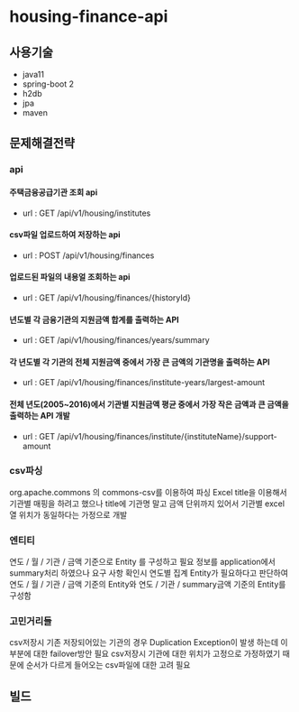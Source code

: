 # housing-finance-api

## 사용기술
- java11
- spring-boot 2
- h2db
- jpa
- maven

## 문제해결전략
### api
#### 주택금융공급기관 조회 api 
- url : GET /api/v1/housing/institutes
#### csv파일 업로드하여 저장하는 api
- url : POST /api/v1/housing/finances
#### 업로드된 파일의 내용얼 조회하는 api
- url : GET /api/v1/housing/finances/{historyId}
#### 년도별 각 금융기관의 지원금액 합계를 출력하는 API
- url : GET /api/v1/housing/finances/years/summary
#### 각 년도별 각 기관의 전체 지원금액 중에서 가장 큰 금액의 기관명을 출력하는 API
- url : GET /api/v1/housing/finances/institute-years/largest-amount
#### 전체 년도(2005~2016)에서 기관별 지원금액 평균 중에서 가장 작은 금액과 큰 금액을 출력하는 API 개발
- url : GET /api/v1/housing/finances/institute/{instituteName}/support-amount

### csv파싱
org.apache.commons 의 commons-csv를 이용하여 파싱
Excel title을 이용해서 기관별 매핑을 하려고 했으나 title에 기관명 말고 금액 단위까지 있어서 
기관별 excel 열 위치가 동일하다는 가정으로 개발

### 엔티티
연도 / 월 / 기관 / 금액 기준으로 Entity 를 구성하고 필요 정보를 application에서 summary처리 하였으나
요구 사항 확인시 연도별 집계 Entity가 필요하다고 판단하여
연도 / 월 / 기관 / 금액 기준의 Entity와
연도 / 기관 / summary금액 기준의 Entity를 구성함

### 고민거리들
csv저장시 기존 저장되어있는 기관의 경우 Duplication Exception이 발생 하는데 이부분에 대한 failover방안 필요
csv저장시 기관에 대한 위치가 고정으로 가정하였기 때문에 순서가 다르게 들어오는 csv파일에 대한 고려 필요

## 빌드
